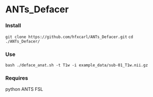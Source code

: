 # ANTs_Defacer

### Install
`git clone https://github.com/hfxcarl/ANTs_Defacer.git`
`cd ./ANTs_Defacer/`

### Use
`bash ./deface_anat.sh -t T1w -i example_data/sub-01_T1w.nii.gz`

### Requires
python 
ANTS
FSL
